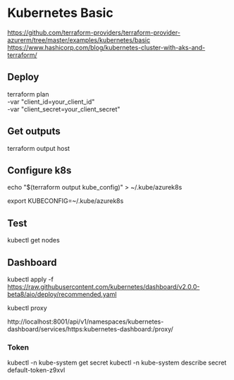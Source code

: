 # Kubernetes Basic

https://github.com/terraform-providers/terraform-provider-azurerm/tree/master/examples/kubernetes/basic
https://www.hashicorp.com/blog/kubernetes-cluster-with-aks-and-terraform/

## Deploy
terraform plan \
-var "client_id=your_client_id" \
-var "client_secret=your_client_secret"

## Get outputs
terraform output host

## Configure k8s

echo "$(terraform output kube_config)" > ~/.kube/azurek8s

export KUBECONFIG=~/.kube/azurek8s

## Test

kubectl get nodes

## Dashboard

kubectl apply -f https://raw.githubusercontent.com/kubernetes/dashboard/v2.0.0-beta8/aio/deploy/recommended.yaml

kubectl proxy

http://localhost:8001/api/v1/namespaces/kubernetes-dashboard/services/https:kubernetes-dashboard:/proxy/

### Token

kubectl -n kube-system get secret
kubectl -n kube-system describe secret default-token-z9xvl

